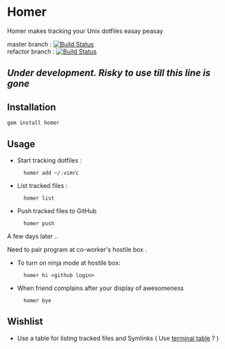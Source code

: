 # Homer


Homer makes tracking your Unix dotfiles easay peasay

master branch : [![Build Status](https://travis-ci.org/emilsoman/homer.png?branch=master)](https://travis-ci.org/emilsoman/homer)  
refactor branch : [![Build Status](https://travis-ci.org/emilsoman/homer.png?branch=refactor)](https://travis-ci.org/emilsoman/homer)

## *Under development. Risky to use till this line is gone*


## Installation

    gem install homer
## Usage

- Start tracking dotfiles :

        homer add ~/.vimrc
- List tracked files :

        homer list
- Push tracked files to GitHub

        homer push

A few days later ..

Need to pair program at co-worker's hostile box .

- To turn on ninja mode at hostile box:

        homer hi <github login>
- When friend complains after your display of awesomeness

        homer bye
        
## Wishlist
- Use a table for listing tracked files and Symlinks ( Use [terminal table](https://github.com/visionmedia/terminal-table) ? )
